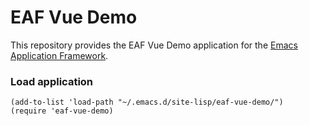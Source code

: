 # EAF Vue Demo
This repository provides the EAF Vue Demo application for the [Emacs Application Framework](https://github.com/emacs-eaf/emacs-application-framework).

### Load application

```Elisp
(add-to-list 'load-path "~/.emacs.d/site-lisp/eaf-vue-demo/")
(require 'eaf-vue-demo)
```
